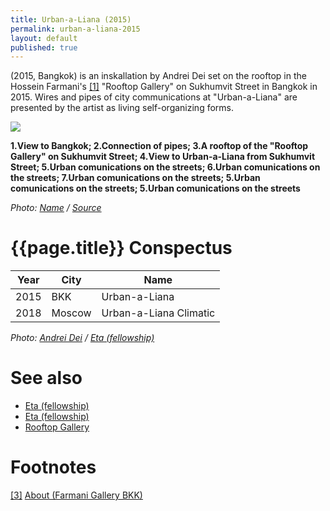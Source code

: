 ```yaml
---
title: Urban-a-Liana (2015)
permalink: urban-a-liana-2015
layout: default
published: true
---
```


(2015, Bangkok) is an inskallation by Andrei Dei set on the rooftop in the Hossein Farmani's <span id="a1">[\[1\]](#f1)</span> "Rooftop Gallery" on Sukhumvit Street in Bangkok in 2015. Wires and pipes of city communications at "Urban-a-Liana" are presented by the artist as living self-organizing forms.

![](/encyclopedia/images/{{page.permalink}}.jpg)

**1.View to Bangkok; 2.Connection of pipes; 3.A rooftop of the "Rooftop Gallery" on Sukhumvit Street; 4.View to Urban-a-Liana from Sukhumvit Street; 5.Urban comunications on the streets; 6.Urban comunications on the streets; 7.Urban comunications on the streets; 5.Urban comunications on the streets; 5.Urban comunications on the streets**

*Photo: [Name](index) / [Source](index)*

# {{page.title}} Conspectus

|Year|City|Name|
|-|-|-|
|2015|BKK|Urban-a-Liana|
|2018|Moscow|Urban-a-Liana Climatic|

*Photo: [Andrei Dei](deinichenko-andrei) / [Eta (fellowship)](eta-fellowship)*

# See also

+ [Eta (fellowship)](eta-fellowship)
+ [Eta (fellowship)](eta-fellowship)
+ [Rooftop Gallery](rooftop-gallery)


# Footnotes

[[3]](#a3) <span id="f3"></span> [About (Farmani Gallery BKK)](http://www.farmanigallery.com/about.html)

